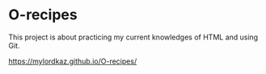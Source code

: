 # O-recipes

This project is about practicing my current knowledges of HTML 
and using Git.

https://mylordkaz.github.io/O-recipes/
